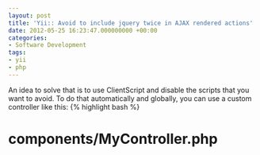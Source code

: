 ```yaml
---
layout: post
title: 'Yii:: Avoid to include jquery twice in AJAX rendered actions'
date: 2012-05-25 16:23:47.000000000 +00:00
categories:
- Software Development
tags:
- yii
- php
---
```

An idea to solve that is to use ClientScript and disable the scripts that you want to avoid.
To do that automatically and globally, you can  use a custom controller like this:
{% highlight bash %}
# components/MyController.php 
<?php
abstract class MyController extends CController {
	public function beforeAction(){
		if( Yii::app()-&gt;request-&gt;isAjaxRequest ) {
			Yii::app()-&gt;clientScript-&gt;scriptMap['jquery.js'] = false;
			Yii::app()-&gt;clientScript-&gt;scriptMap['jquery-ui.min.js'] = false;
		}
		return true;
	}
}
{% endhighlight %}
